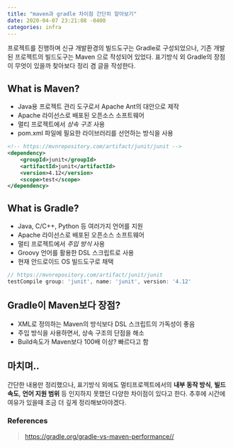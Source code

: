 ```yaml
---
title: "maven과 gradle 차이점 간단히 알아보기"
date: 2020-04-07 23:21:08 -0400
categories: infra
---
```


프로젝트를 진행하며 신규 개발환경의 빌드도구는 Gradle로 구성되었으나,
기존 개발된 프로젝트의 빌드도구는 Maven 으로 작성되어 있었다.
표기방식 외 Gradle의 장점이 무엇이 있을까 찾아보다 정리 겸 글을 작성한다.


## What is Maven?
* Java용 프로젝트 관리 도구로서 Apache Ant의 대안으로 제작
* Apache 라이선스로 배포된 오픈소스 소프트웨어
* 멀티 프로젝트에서 *상속 구조* 사용
* pom.xml 파일에 필요한 라이브러리를 선언하는 방식을 사용

```xml
<!-- https://mvnrepository.com/artifact/junit/junit -->
<dependency>
    <groupId>junit</groupId>
    <artifactId>junit</artifactId>
    <version>4.12</version>
    <scope>test</scope>
</dependency>
```


## What is Gradle?
* Java, C/C++, Python 등 여러가지 언어를 지원
* Apache 라이선스로 배포된 오픈소스 소프트웨어
* 멀티 프로젝트에서 *주입 방식* 사용
* Groovy 언어를 활용한 DSL 스크립트로 사용
* 현재 안드로이드 OS 빌드도구로 채택

```groovy
// https://mvnrepository.com/artifact/junit/junit
testCompile group: 'junit', name: 'junit', version: '4.12'
```


## Gradle이 Maven보다 장점?
* XML로 정의하는 Maven의 방식보다 DSL 스크립트의 가독성이 좋음
* 주입 방식을 사용하면서, 상속 구조의 단점을 해소
* Build속도가 Maven보다 100배 이상? 빠르다고 함 



## 마치며..
간단한 내용만 정리했으나, 표기방식 외에도 멀티프로젝트에서의 **내부 동작 방식**, **빌드 속도**, **언어 지원 범위** 등
인지하지 못했던 다양한 차이점이 있다고 한다. 추후에 시간에 여유가 있을때 조금 더 깊게 정리해보아야겠다.


### References
> <https://gradle.org/gradle-vs-maven-performance//>
